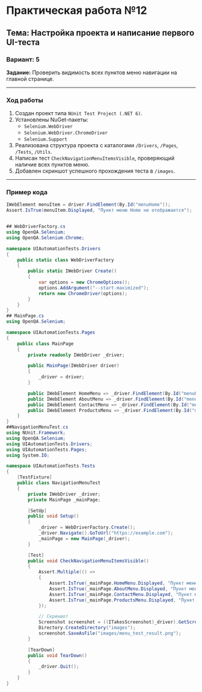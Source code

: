 # Практическая работа №12
## Тема: Настройка проекта и написание первого UI-теста
### Вариант: 5

**Задание:** Проверить видимость всех пунктов меню навигации на главной странице.

---

### Ход работы

1. Создан проект типа `NUnit Test Project (.NET 6)`.
2. Установлены NuGet-пакеты:
   - `Selenium.WebDriver`
   - `Selenium.WebDriver.ChromeDriver`
   - `Selenium.Support`
3. Реализована структура проекта с каталогами `/Drivers`, `/Pages`, `/Tests`, `/Utils`.
4. Написан тест `CheckNavigationMenuItemsVisible`, проверяющий наличие всех пунктов меню.
5. Добавлен скриншот успешного прохождения теста в `/images`.

---

### Пример кода

```csharp
IWebElement menuItem = driver.FindElement(By.Id("menuHome"));
Assert.IsTrue(menuItem.Displayed, "Пункт меню Home не отображается");


## WebDriverFactory.cs
using OpenQA.Selenium;
using OpenQA.Selenium.Chrome;

namespace UIAutomationTests.Drivers
{
    public static class WebDriverFactory
    {
        public static IWebDriver Create()
        {
            var options = new ChromeOptions();
            options.AddArgument("--start-maximized");
            return new ChromeDriver(options);
        }
    }
}
## MainPage.cs
using OpenQA.Selenium;

namespace UIAutomationTests.Pages
{
    public class MainPage
    {
        private readonly IWebDriver _driver;

        public MainPage(IWebDriver driver)
        {
            _driver = driver;
        }

        public IWebElement HomeMenu => _driver.FindElement(By.Id("menuHome"));
        public IWebElement AboutMenu => _driver.FindElement(By.Id("menuAbout"));
        public IWebElement ContactMenu => _driver.FindElement(By.Id("menuContact"));
        public IWebElement ProductsMenu => _driver.FindElement(By.Id("menuProducts"));
    }
}
##NavigationMenuTest.cs
using NUnit.Framework;
using OpenQA.Selenium;
using UIAutomationTests.Drivers;
using UIAutomationTests.Pages;
using System.IO;

namespace UIAutomationTests.Tests
{
    [TestFixture]
    public class NavigationMenuTest
    {
        private IWebDriver _driver;
        private MainPage _mainPage;

        [SetUp]
        public void Setup()
        {
            _driver = WebDriverFactory.Create();
            _driver.Navigate().GoToUrl("https://example.com");
            _mainPage = new MainPage(_driver);
        }

        [Test]
        public void CheckNavigationMenuItemsVisible()
        {
            Assert.Multiple(() =>
            {
                Assert.IsTrue(_mainPage.HomeMenu.Displayed, "Пункт меню 'Home' не отображается");
                Assert.IsTrue(_mainPage.AboutMenu.Displayed, "Пункт меню 'About' не отображается");
                Assert.IsTrue(_mainPage.ContactMenu.Displayed, "Пункт меню 'Contact' не отображается");
                Assert.IsTrue(_mainPage.ProductsMenu.Displayed, "Пункт меню 'Products' не отображается");
            });

            // Скриншот
            Screenshot screenshot = ((ITakesScreenshot)_driver).GetScreenshot();
            Directory.CreateDirectory("images");
            screenshot.SaveAsFile("images/menu_test_result.png");
        }

        [TearDown]
        public void TearDown()
        {
            _driver.Quit();
        }
    }
}
